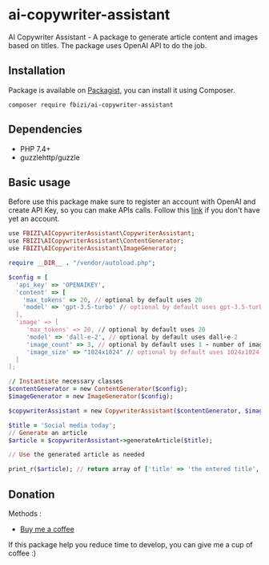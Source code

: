 # ai-copywriter-assistant
AI Copywriter Assistant - A package to generate article content and images based on titles. The package uses OpenAI API to do the job.

## Installation
Package is available on [Packagist](https://packagist.org/packages/fbizi/ai-copywriter-assistant), you can install it using Composer.

```composer require fbizi/ai-copywriter-assistant```

## Dependencies
- PHP 7.4+
- guzzlehttp/guzzle

## Basic usage
Before use this package make sure to register an account with OpenAI and create API Key, so you can make APIs calls. Follow this [link](https://openai.com/) if you don't have yet an account.

```ruby
use FBIZI\AICopywriterAssistant\CopywriterAssistant;
use FBIZI\AICopywriterAssistant\ContentGenerator;
use FBIZI\AICopywriterAssistant\ImageGenerator;

require __DIR__ . "/vendor/autoload.php"; 

$config = [
  'api_key' => 'OPENAIKEY',
  'content' => [
    'max_tokens' => 20, // optional by default uses 20
    'model' => 'gpt-3.5-turbo' // optional by default uses gpt-3.5-turbo
  ],
  'image' => [
     'max_tokens' => 20, // optional by default uses 20
     'model' => 'dall-e-2', // optional by default uses dall-e-2
     'image_count' => 3, // optional by default uses 1 - number of images to be generate
     'image_size' => "1024x1024" // optional by default uses 1024x1024
  ]
];

// Instantiate necessary classes
$contentGenerator = new ContentGenerator($config);
$imageGenerator = new ImageGenerator($config);

$copywriterAssistant = new CopywriterAssistant($contentGenerator, $imageGenerator);

$title = 'Social media today';
// Generate an article
$article = $copywriterAssistant->generateArticle($title);

// Use the generated article as needed

print_r($article); // return array of ['title' => 'the entered title', 'content' => 'generated content', 'images' => ['urls']]

```

## Donation
Methods :

- [Buy me a coffee](https://www.buymeacoffee.com/franciscobizi)

If this package help you reduce time to develop, you can give me a cup of coffee :)
